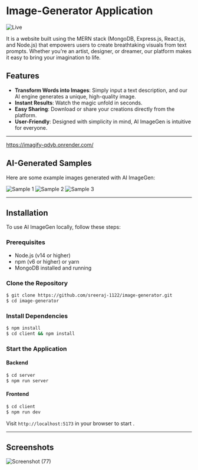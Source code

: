 # Image-Generator Application 

![Live](https://imagify-qdyb.onrender.com/)   

It is a website built using the MERN stack (MongoDB, Express.js, React.js, and Node.js) that empowers users to create breathtaking visuals from text prompts. Whether you're an artist, designer, or dreamer, our platform makes it easy to bring your imagination to life.

## Features

- **Transform Words into Images**: Simply input a text description, and our AI engine generates a unique, high-quality image.
- **Instant Results**: Watch the magic unfold in seconds.
- **Easy Sharing**: Download or share your creations directly from the platform.
- **User-Friendly**: Designed with simplicity in mind, AI ImageGen is intuitive for everyone.

---
https://imagify-qdyb.onrender.com/
## AI-Generated Samples

Here are some example images generated with AI ImageGen:

![Sample 1](https://via.placeholder.com/150.png?text=Sample+1)
![Sample 2](https://via.placeholder.com/150.png?text=Sample+2)
![Sample 3](https://via.placeholder.com/150.png?text=Sample+3)

---

## Installation

To use AI ImageGen locally, follow these steps:

### Prerequisites
- Node.js (v14 or higher)
- npm (v6 or higher) or yarn
- MongoDB installed and running

### Clone the Repository
```bash
$ git clone https://github.com/sreeraj-1122/image-generator.git
$ cd image-generator
```

### Install Dependencies
```bash
$ npm install
$ cd client && npm install
```

### Start the Application

#### Backend
```bash
$ cd server
$ npm run server
```

#### Frontend
```bash
$ cd client
$ npm run dev
```

Visit `http://localhost:5173` in your browser to start .

---

## Screenshots


![Screenshot (77)](https://github.com/user-attachments/assets/6e4c05d6-0cef-4c00-b484-21929908bac3)

